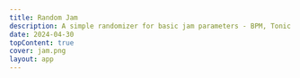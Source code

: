 ```yaml
---
title: Random Jam
description: A simple randomizer for basic jam parameters - BPM, Tonic and Scale.
date: 2024-04-30
topContent: true
cover: jam.png
layout: app
---
```



<client-only>
  <jam-random />
</client-only>
